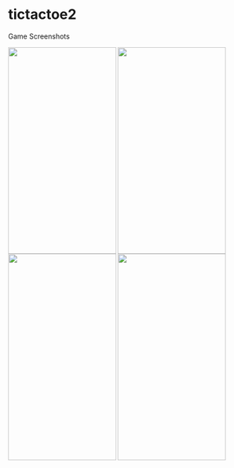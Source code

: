 # tictactoe2

Game Screenshots

<img align="left" src="https://user-images.githubusercontent.com/41661723/48620133-fcdcf100-e9c4-11e8-9d6a-1ba105d034e5.jpeg" height="420" width="220"/>

<img align="left" src="https://user-images.githubusercontent.com/41661723/48620163-1847fc00-e9c5-11e8-9920-ef674649ab9e.jpeg" height="420" width="220"/>

<img align="left" src="https://user-images.githubusercontent.com/41661723/48620170-1f6f0a00-e9c5-11e8-9cba-c664b0a846ef.jpeg" height="420" width="220"/><br>

<img src="https://user-images.githubusercontent.com/41661723/48620183-28f87200-e9c5-11e8-8681-aee448e57103.jpeg" height="420" width="220"/>

